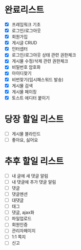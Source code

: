 # 완료리스트
- [x] 프레임워크 기초
- [x] 로그인/로그아웃
- [x] 회원가입
- [x] 게시글 CRUD
- [x] 인터셉터
- [x] 로그인/로그아웃 상태 관련 권한체크
- [x] 게시물 수정/삭제 관련 권한체크
- [x] 비밀번호 암호화
- [x] 아이디찾기
- [x] 비번찾기(임시패스워드 발송)
- [x] 게시물 검색
- [x] 게시물 페이징
- [x] 토스트 에디터 붙이기

# 당장 할일 리스트
- [ ] 게시물 블라인드
- [ ] 좋아요, 싫어요

# 추후 할일 리스트
- [ ] 내 글에 새 댓글 알림
- [ ] 내 댓글에 추가 댓글 알림
- [ ] 댓글
- [ ] 댓글멘션
- [ ] 대댓글
- [ ] 태그
- [ ] 댓글, ajax화
- [ ] 파일업로드
- [ ] 회원인증
- [ ] 관리자페이지
- [ ] 1:1 쪽지
- [ ] 신고